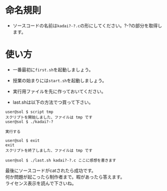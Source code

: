 # 命名規則

 * ソースコードの名前は```kadai?-?.c```の形にしてください。?-?の部分を取得します。

# 使い方
 * 一番最初に```first.sh```を起動しましょう。
 * 授業の始まりには```start.sh```を起動しましょう。
 * 実行用ファイルを先に作っておいてください。

 * last.shは以下の方法でつ買って下さい。
```
user@sol $ script tmp
スクリプトを開始しました、ファイルは tmp です
user@sol $ ./kadai?-?

実行する

user@sol $ exit
exit
スクリプトを終了しました、ファイルは tmp です

user@sol $ ./last.sh kadai?-?.c ここに感想を書きます
```

最後にソースコードがcatされたら成功です。  
何か問題が起こったら制作者まで。暇があったら答えます。  
ライセンス表示を読んで下さいね。

